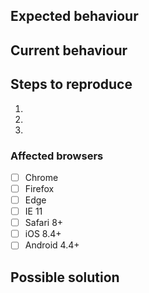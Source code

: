 <!-- Provide a general summary of the issue in the title above and remove all comments and unused sections before submitting -->
<!-- This template is for bug reporting only, please see CONTRIBUTING.md for feature request guidelines -->

## Expected behaviour


## Current behaviour


## Steps to reproduce
<!-- Provide a link to a live example, or a set of steps to reproduce this bug (include code if relevant) -->
1.
2.
3.

### Affected browsers
<!-- Check all that apply and add any relevant details (specific browser version, operating system, etc.) -->
- [ ] Chrome
- [ ] Firefox
- [ ] Edge
- [ ] IE 11
- [ ] Safari 8+
- [ ] iOS 8.4+
- [ ] Android 4.4+

## Possible solution
<!-- Optional: explain the reasons for the bug and suggest a fix -->

